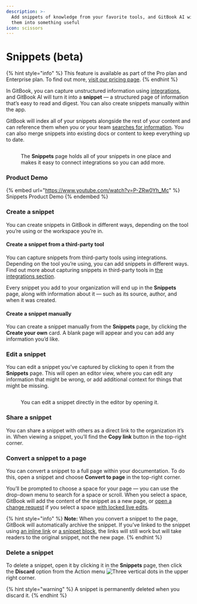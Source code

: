 ```yaml
---
description: >-
  Add snippets of knowledge from your favorite tools, and GitBook AI will turn
  them into something useful
icon: scissors
---
```


# Snippets (beta)

{% hint style="info" %}
This feature is available as part of the Pro plan and Enterprise plan. To find out more, [visit our pricing page](https://www.gitbook.com/pricing).
{% endhint %}

In GitBook, you can capture unstructured information using [integrations](broken-reference/), and GitBook AI will turn it into a **snippet** — a structured page of information that’s easy to read and digest. You can also create snippets manually within the app.

GitBook will index all of your snippets alongside the rest of your content and can reference them when you or your team [searches for information](../content-editor/searching-your-content/). You can also merge snippets into existing docs or content to keep everything up to date.

<figure><img src="../.gitbook/assets/snippets.png" alt=""><figcaption><p>The <strong>Snippets</strong> page holds all of your snippets in one place and makes it easy to connect integrations so you can add more.</p></figcaption></figure>

### Product Demo

{% embed url="https://www.youtube.com/watch?v=P-ZRw0Yh_Mc" %}
Snippets Product Demo
{% endembed %}

### Create a snippet

You can create snippets in GitBook in different ways, depending on the tool you’re using or the workspace you’re in.

#### Create a snippet from a third-party tool

You can capture snippets from third-party tools using integrations. Depending on the tool you’re using, you can add snippets in different ways. Find out more about capturing snippets in third-party tools in [the integrations section](broken-reference/).

Every snippet you add to your organization will end up in the **Snippets** page, along with information about it — such as its source, author, and when it was created.

#### Create a snippet manually

You can create a snippet manually from the **Snippets** page, by clicking the **Create your own** card. A blank page will appear and you can add any information you’d like.

### Edit a snippet

You can edit a snippet you’ve captured by clicking to open it from the **Snippets** page. This will open an editor view, where you can edit any information that might be wrong, or add additional context for things that might be missing.

<figure><img src="../.gitbook/assets/edit-snippet.png" alt=""><figcaption><p>You can edit a snippet directly in the editor by opening it.</p></figcaption></figure>

### Share a snippet

You can share a snippet with others as a direct link to the organization it’s in. When viewing a snippet, you’ll find the **Copy link** button in the top-right corner.

### Convert a snippet to a page

You can convert a snippet to a full page within your documentation. To do this, open a snippet and choose **Convert to page** in the top-right corner.

You’ll be prompted to choose a space for your page — you can use the drop-down menu to search for a space or scroll. When you select a space, GitBook will add the content of the snippet as a new page, or [open a change request](../collaboration/change-requests.md) if you select a space [with locked live edits](../content-editor/editing-content/live-edits.md).

{% hint style="info" %}
**Note:** When you convert a snippet to the page, GitBook will automatically archive the snippet. If you’ve linked to the snippet using [an inline link](../content-editor/editing-content/inline.md#links) or [a snippet block](../content-editor/blocks/snippets.md), the links will still work but will take readers to the original snippet, not the new page.
{% endhint %}

### Delete a snippet

To delete a snippet, open it by clicking it in the **Snippets** page, then click the **Discard** option from the Action menu <img src="../.gitbook/assets/Actions menu.png" alt="Three vertical dots" data-size="line"> in the upper right corner.

{% hint style="warning" %}
A snippet is permanently deleted when you discard it.
{% endhint %}

